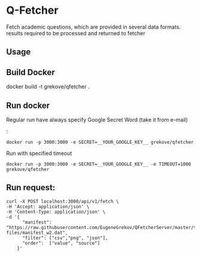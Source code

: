 # Q-Fetcher
Fetch academic questions, which are provided in several data formats. results required to be processed and returned to fetcher

## Usage



## Build Docker
docker build -t grekove/qfetcher .
## Run docker
Regular run have always specify Google Secret Word (take it from e-mail)

: 
```
docker run -p 3000:3000 -e SECRET=__YOUR_GOOGLE_KEY__ grekove/qfetcher
```
Run with specified timeout
```
docker run -p 3000:3000 -e SECRET=__YOUR_GOOGLE_KEY__ -e TIMEOUT=1000 grekove/qfetcher
```


## Run request:

```
curl -X POST localhost:3000/api/v1/fetch \
-H 'Accept: application/json' \
-H 'Content-Type: application/json' \
-d '{
      "manifest": "https://raw.githubusercontent.com/EugeneGrekov/QFetcherServer/master/test-files/manifest_w2.dat",
      "filter": ["csv","png", "json"],
      "order":  ["value", "source"] 
    }' 
```

